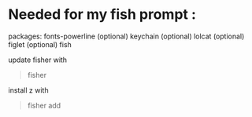 # Needed for my fish prompt :

packages:
fonts-powerline (optional) keychain (optional) lolcat (optional) figlet (optional) fish

update fisher with
> fisher

install z with
> fisher add <z github repo>
